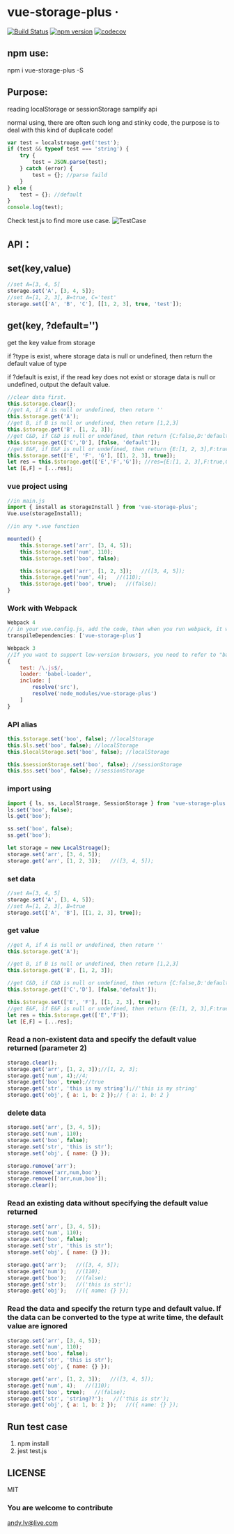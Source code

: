 # vue-storage-plus &middot;
[![Build Status](https://travis-ci.com/microlv/vue-storage-plus.svg?branch=master)](https://travis-ci.com/microlv/vue-storage-plus) [![npm version](https://img.shields.io/badge/npm-%3E5.0-blue.svg)](https://www.npmjs.com/package/vue-storage-plus) [![codecov](https://codecov.io/gh/microlv/vue-storage-plus/branch/master/graph/badge.svg)](https://codecov.io/gh/microlv/vue-storage-plus)
## npm use:

npm i vue-storage-plus -S

## Purpose:

reading localStorage or sessionStorage samplify api

normal using, there are often such long and stinky code, the purpose is to deal with this kind of duplicate code!

```js
var test = localstroage.get('test');
if (test && typeof test === 'string') {
    try {
        test = JSON.parse(test);
    } catch (error) {
        test = {}; //parse faild
    }
} else {
    test = {}; //default
}
console.log(test);
```

Check test.js to find more use case.
![TestCase](https://raw.githubusercontent.com/microlv/vue-storage-plus/master/test/jest.png)

## API：
## set(key,value)
```js
//set A=[3, 4, 5]
storage.set('A', [3, 4, 5]);
//set A=[1, 2, 3], B=true, C='test'
storage.set(['A', 'B', 'C'], [[1, 2, 3], true, 'test']);
```
## get(key, ?default='')
get the key value from storage

if ?type is exist, where storage data is null or undefined, then return the default value of type

if ?default is exist, if the read key does not exist or  storage data is null or undefined, output the default value.
```js
//clear data first.
this.$storage.clear();
//get A, if A is null or undefined, then return ''
this.$storage.get('A');
//get B, if B is null or undefined, then return [1,2,3]
this.$storage.get('B', [1, 2, 3]);
//get C&D, if C&D is null or undefined, then return {C:false,D:'default'}
this.$storage.get(['C','D'], [false, 'default']);
//get E&F, if E&F is null or undefined, then return {E:[1, 2, 3],F:true,G:''}
this.$storage.set(['E', 'F', 'G'], [[1, 2, 3], true]);
let res = this.$storage.get(['E','F','G']); //res={E:[1, 2, 3],F:true,G:''}
let [E,F] = [...res];
```

### vue project using

```js
//in main.js
import { install as storageInstall } from 'vue-storage-plus';
Vue.use(storageInstall);

//in any *.vue function

mounted() {
    this.$storage.set('arr', [3, 4, 5]);
    this.$storage.set('num', 110);
    this.$storage.set('boo', false);

    this.$storage.get('arr', [1, 2, 3]);   //([3, 4, 5]);
    this.$storage.get('num', 4);   //(110);
    this.$storage.get('boo', true);   //(false);
}
```

### Work with Webpack
```js
Webpack 4
// in your vue.config.js, add the code, then when you run webpack, it will transpile es6 to es5:
transpileDependencies: ['vue-storage-plus']

Webpack 3
//If you want to support low-version browsers, you need to refer to "babel-polyfill" and add transformations to "babel-loader"
{
    test: /\.js$/,
    loader: 'babel-loader',
    include: [
        resolve('src'),
        resolve('node_modules/vue-storage-plus')
    ]
}
```

### API alias
```js
this.$storage.set('boo', false); //localStorage
this.$ls.set('boo', false); //localStorage
this.$localStorage.set('boo', false); //localStorage

this.$sessionStorage.set('boo', false); //sessionStorage
this.$ss.set('boo', false); //sessionStorage
```

### import using
```js
import { ls, ss, LocalStroage, SessionStorage } from 'vue-storage-plus';
ls.set('boo', false);
ls.get('boo');

ss.set('boo', false);
ss.get('boo');

let storage = new LocalStroage();
storage.set('arr', [3, 4, 5]);
storage.get('arr', [1, 2, 3]);   //([3, 4, 5]);

```

### set data

```js
//set A=[3, 4, 5]
storage.set('A', [3, 4, 5]);
//set A=[1, 2, 3], B=true
storage.set(['A', 'B'], [[1, 2, 3], true]);
```

### get value

```js
//get A, if A is null or undefined, then return ''
this.$storage.get('A');

//get B, if B is null or undefined, then return [1,2,3]
this.$storage.get('B', [1, 2, 3]);

//get C&D, if C&D is null or undefined, then return {C:false,D:'default'}
this.$storage.get(['C','D'], [false,'default']);

this.$storage.set(['E', 'F'], [[1, 2, 3], true]);
//get E&F, if E&F is null or undefined, then return {E:[1, 2, 3],F:true}
let res = this.$storage.get(['E','F']);
let [E,F] = [...res];
```

### Read a non-existent data and specify the default value returned (parameter 2)

```js
storage.clear();
storage.get('arr', [1, 2, 3]);//[1, 2, 3];
storage.get('num', 4);//4;
storage.get('boo', true);//true
storage.get('str', 'this is my string');//'this is my string'
storage.get('obj', { a: 1, b: 2 });// { a: 1, b: 2 }
```

### delete data

```js
storage.set('arr', [3, 4, 5]);
storage.set('num', 110);
storage.set('boo', false);
storage.set('str', 'this is str');
storage.set('obj', { name: {} });

storage.remove('arr');
storage.remove('arr,num,boo');
storage.remove(['arr,num,boo']);
storage.clear();
```

### Read an existing data without specifying the default value returned

```js
storage.set('arr', [3, 4, 5]);
storage.set('num', 110);
storage.set('boo', false);
storage.set('str', 'this is str');
storage.set('obj', { name: {} });

storage.get('arr');   //([3, 4, 5]);
storage.get('num');   //(110);
storage.get('boo');   //(false);
storage.get('str');   //('this is str');
storage.get('obj');   //({ name: {} });
```

### Read the data and specify the return type and default value. If the data can be converted to the type at write time, the default value are ignored

```js
storage.set('arr', [3, 4, 5]);
storage.set('num', 110);
storage.set('boo', false);
storage.set('str', 'this is str');
storage.set('obj', { name: {} });

storage.get('arr', [1, 2, 3]);   //([3, 4, 5]);
storage.get('num', 4);   //(110);
storage.get('boo', true);   //(false);
storage.get('str', 'string??');   //('this is str');
storage.get('obj', { a: 1, b: 2 });   //({ name: {} });
```

## Run test case

1. npm install
2. jest test.js

## LICENSE

MIT

### You are welcome to contribute
andy.lv@live.com
